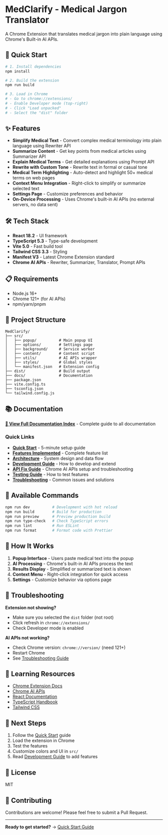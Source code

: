 # MedClarify - Medical Jargon Translator

A Chrome Extension that translates medical jargon into plain language using Chrome's Built-in AI APIs.

## 🚀 Quick Start

```bash
# 1. Install dependencies
npm install

# 2. Build the extension
npm run build

# 3. Load in Chrome
# - Go to chrome://extensions/
# - Enable Developer mode (top-right)
# - Click "Load unpacked"
# - Select the "dist" folder
```

## ✨ Features

- **Simplify Medical Text** - Convert complex medical terminology into plain language using Rewriter API
- **Summarize Content** - Get key points from medical articles using Summarizer API
- **Explain Medical Terms** - Get detailed explanations using Prompt API
- **Rewrite with Custom Tone** - Rewrite text in formal or casual tone
- **Medical Term Highlighting** - Auto-detect and highlight 50+ medical terms on web pages
- **Context Menu Integration** - Right-click to simplify or summarize selected text
- **Settings Page** - Customize preferences and behavior
- **On-Device Processing** - Uses Chrome's built-in AI APIs (no external servers, no data sent)

## 🛠️ Tech Stack

- **React 18.2** - UI framework
- **TypeScript 5.3** - Type-safe development
- **Vite 5.0** - Fast build tool
- **Tailwind CSS 3.3** - Styling
- **Manifest V3** - Latest Chrome Extension standard
- **Chrome AI APIs** - Rewriter, Summarizer, Translator, Prompt APIs

## 📋 Requirements

- Node.js 16+
- Chrome 121+ (for AI APIs)
- npm/yarn/pnpm

## 📁 Project Structure

```
MedClarify/
├── src/
│   ├── popup/          # Main popup UI
│   ├── options/        # Settings page
│   ├── background/     # Service worker
│   ├── content/        # Content script
│   ├── utils/          # AI APIs wrapper
│   ├── styles/         # Global styles
│   └── manifest.json   # Extension config
├── dist/               # Build output
├── docs/               # Documentation
├── package.json
├── vite.config.ts
├── tsconfig.json
└── tailwind.config.js
```

## 📚 Documentation

**[📖 View Full Documentation Index](./docs/INDEX.md)** - Complete guide to all documentation

### Quick Links
- **[Quick Start](./docs/QUICKSTART.md)** - 5-minute setup guide
- **[Features Implemented](./docs/FEATURES_IMPLEMENTED.md)** - Complete feature list
- **[Architecture](./docs/ARCHITECTURE.md)** - System design and data flow
- **[Development Guide](./docs/DEVELOPMENT.md)** - How to develop and extend
- **[API Fix Guide](./docs/API_FIX_GUIDE.md)** - Chrome AI APIs setup and troubleshooting
- **[Testing Guide](./docs/QUICK_START_TESTING.md)** - How to test features
- **[Troubleshooting](./docs/TROUBLESHOOTING.md)** - Common issues and solutions

## 🔧 Available Commands

```bash
npm run dev          # Development with hot reload
npm run build        # Build for production
npm run preview      # Preview production build
npm run type-check   # Check TypeScript errors
npm run lint         # Run ESLint
npm run format       # Format code with Prettier
```

## 🎯 How It Works

1. **Popup Interface** - Users paste medical text into the popup
2. **AI Processing** - Chrome's built-in AI APIs process the text
3. **Results Display** - Simplified or summarized text is shown
4. **Context Menu** - Right-click integration for quick access
5. **Settings** - Customize behavior via options page

## 🐛 Troubleshooting

**Extension not showing?**
- Make sure you selected the `dist` folder (not root)
- Click refresh in `chrome://extensions/`
- Check Developer mode is enabled

**AI APIs not working?**
- Check Chrome version: `chrome://version/` (need 121+)
- Restart Chrome
- See [Troubleshooting Guide](./docs/TROUBLESHOOTING.md)

## 📖 Learning Resources

- [Chrome Extension Docs](https://developer.chrome.com/docs/extensions/)
- [Chrome AI APIs](https://developer.chrome.com/docs/ai/)
- [React Documentation](https://react.dev/)
- [TypeScript Handbook](https://www.typescriptlang.org/docs/)
- [Tailwind CSS](https://tailwindcss.com/)

## 🚀 Next Steps

1. Follow the [Quick Start](./docs/QUICKSTART.md) guide
2. Load the extension in Chrome
3. Test the features
4. Customize colors and UI in `src/`
5. Read [Development Guide](./docs/DEVELOPMENT.md) to add features

## 📝 License

MIT

## 🤝 Contributing

Contributions are welcome! Please feel free to submit a Pull Request.

---

**Ready to get started?** → [Quick Start Guide](./docs/QUICKSTART.md)
